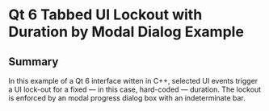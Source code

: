Qt 6 Tabbed UI Lockout with Duration by Modal Dialog Example
===

Summary
---
In this example of a Qt 6 interface witten in C++, selected UI events trigger a UI lock-out for a fixed — in this case, hard-coded — duration. The lockout is enforced by an modal progress dialog box with an indeterminate bar.
